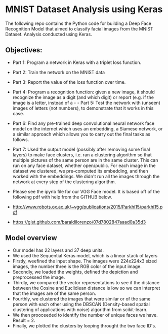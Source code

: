 # MNIST Dataset Analysis using Keras
The following repo contains the Python code for building a Deep Face Recognition Model that aimed to classify facial images from the MNIST Dataset. Analysis conducted using Keras.

## Objectives:

- Part 1: Program a network in Keras with a triplet loss function.
- Part 2: Train the network on the MNIST data
- Part 3: Report the value of the loss function over time.
- Part 4: Program a recognition function: given a new image, it should recognize the image as a digit (and which digit) or report (e.g. if the image is a letter, instead of a - - Part 5: Test the network with (unseen) images of letters (not numbers), to demonstrate that it works in this case.
- Part 6: Find any pre-trained deep convolutional neural network face model on the internet which uses an embedding, a Siamese network, or a similar approach which allows you to carry out the final tasks as follows.
- Part 7: Used the output model (possibly after removing some final layers) to make face clusters, i.e. ran a clustering algorithm so that multiple pictures of the same person are in the same cluster. This can run on any face dataset, whether open/public. For each image in the dataset we clustered, we pre-computed its embedding, and then worked with the embeddings. We didn't run all the images through the network at every step of the clustering algorithm.

 - Please see the ipynb file for our VGG Face model. It is based off of the following pdf with help from the GITHUB below.
- http://www.robots.ox.ac.uk/~vgg/publications/2015/Parkhi15/parkhi15.pdf
- https://gist.github.com/baraldilorenzo/07d7802847aaad0a35d3

## Model overview
- Our model has 22 layers and 37 deep units.
- We used the Sequential Keras model, which is a linear stack of layers
- Firstly, weefined the input shape. The images were 224x224x3 sized images, the number three is the RGB color of the input image.
- Secondly, we loaded the weights, defined the depiction and preprocessed the image.
- Thirdly, we compared the vector representations to see if the distance between the Cosine and Euclidiean distance is low so we can interpret that the images are of the same person.
- Fourthly, we clustered the images that were similar or of the same person with each other using the DBSCAN (Density-based spatial clustering of applications with noise) algorithm from scikit-learn.
- We then prooceeded to identify the number of unique faces we have. Result = 2.
- Finally, we plotted the clusters by looping throught the two face ID's.
